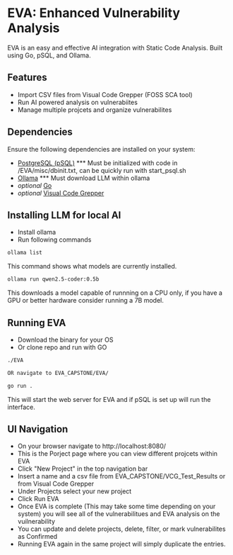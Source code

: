 # EVA: Enhanced Vulnerability Analysis

EVA is an easy and effective AI integration with Static Code Analysis. Built using Go, pSQL, and Ollama.

## Features

- Import CSV files from Visual Code Grepper (FOSS SCA tool)
- Run AI powered analysis on vulnerabiites
- Manage multiple projcets and organize vulnerabilites

## Dependencies

Ensure the following dependencies are installed on your system:

- [PostgreSQL (pSQL)](https://www.postgresql.org/download/) *** Must be initialized with code in /EVA/misc/dbinit.txt, can be quickly run with start_psql.sh
- [Ollama](https://ollama.com/) *** Must download LLM within ollama
- *optional* [Go](https://golang.org/doc/install)
- *optional* [Visual Code Grepper](https://github.com/nccgroup/VCG)

## Installing LLM for local AI
- Install ollama
- Run following commands
```bash
ollama list
```
This command shows what models are currently installed.
```bash
ollama run qwen2.5-coder:0.5b
```
This downloads a model capable of runnning on a CPU only, if you have a GPU or better hardware consider running a 7B model.

## Running EVA
- Download the binary for your OS
- Or clone repo and run with GO
```bash
./EVA

OR navigate to EVA_CAPSTONE/EVA/

go run .
```
This will start the web server for EVA and if pSQL is set up will run the interface.

## UI Navigation
- On your browser navigate to http://localhost:8080/
- This is the Porject page where you can view different projcets within EVA
- Click "New Project" in the top navigation bar
- Insert a name and a csv file from EVA_CAPSTONE/VCG_Test_Results or from Visual Code Grepper
- Under Projects select your new project
- Click Run EVA
- Once EVA is complete (This may take some time depending on your system) you will see all of the vulnerabilitues and EVA analysis on the vuilnerability
- You can update and delete projects, delete, filter, or mark vulnerabilites as Confirmed
- Running EVA again in the same project will simply duplicate the entries.